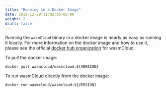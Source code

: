 ```yaml
---
title: "Running in a Docker Image"
date: 2018-12-29T11:02:05+06:00
weight: 2
draft: false
---
```


Running the `wasmCloud` binary in a docker image is nearly as easy as running it locally. For more information on the docker image and how to use it, please see the official [docker hub organization](https://hub.docker.com/u/wasmcloud) for wasmCloud.

To pull the docker image:

```
docker pull wasmcloud/wasmcloud:${VERSION}
```

To run wasmCloud directly from the docker image:

```
docker run wasmcloud/wasmcloud:${VERSION}
```
